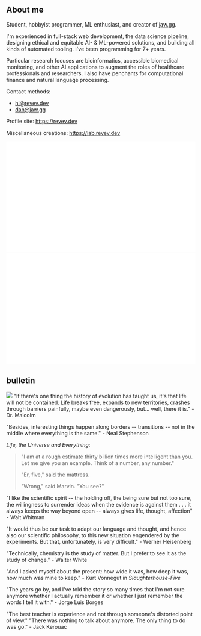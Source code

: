 ## About me

Student, hobbyist programmer, ML enthusiast, and creator of [jaw.gg](https://jaw.gg).

I'm experienced in full-stack web development, the data science pipeline, designing ethical and equitable AI- & ML-powered solutions, and building all kinds of automated tooling. I've been programming for 7+ years.

Particular research focuses are bioinformatics, accessible biomedical monitoring, and other AI applications to augment the roles of healthcare professionals and researchers. I also have penchants for computational finance and natural language processing.

Contact methods:

- hi@revev.dev
- dan@jaw.gg

Profile site: https://revev.dev

Miscellaneous creations: https://lab.revev.dev

![Stats: Overview](https://github.com/DocRevive/github-stats/blob/master/generated/overview.svg)
![Stats: Languages](https://github.com/DocRevive/github-stats/blob/master/generated/languages.svg)

## bulletin

<img src="https://lab.revev.dev/ianmalcolm" height="20"> "If there's one thing the history of evolution has taught us, it's that life will not be contained. Life breaks free, expands to new territories, crashes through barriers painfully, maybe even dangerously, but... well, there it is." - Dr. Malcolm

"Besides, interesting things happen along borders -- transitions -- not in the middle where everything is the same." - Neal Stephenson

_Life, the Universe and Everything_:
<blockquote>
  <p>"I am at a rough estimate thirty billion times more intelligent than you. Let me give you an example. Think of a number, any number."</p>

  "Er, five," said the mattress.  

  "Wrong," said Marvin. "You see?"
</blockquote>

"I like the scientific spirit -- the holding off, the being sure but not too sure, the willingness to surrender ideas when the evidence is against them . . . it always keeps the way beyond open -- always gives life, thought, affection" - Walt Whitman

"It would thus be our task to adapt our language and thought, and hence also our scientific philosophy, to this new situation engendered by the experiments. But that, unfortunately, is very difficult." - Werner Heisenberg

"Technically, chemistry is the study of matter. But I prefer to see it as the study of change." - Walter White

"And I asked myself about the present: how wide it was, how deep it was, how much was mine to keep." - Kurt Vonnegut in _Slaughterhouse-Five_

"The years go by, and I've told the story so many times that I'm not sure anymore whether I actually remember it or whether I just remember the words I tell it with." - Jorge Luis Borges

"The best teacher is experience and not through someone's distorted point of view." "There was nothing to talk about anymore. The only thing to do was go." - Jack Kerouac
